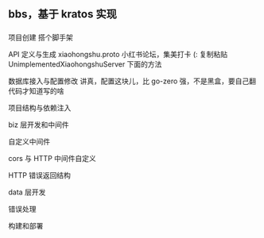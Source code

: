 

## bbs，基于 kratos 实现

### 

项目创建
    搭个脚手架

API 定义与生成
    xiaohongshu.proto 小红书论坛，集美打卡 (: 
    复制粘贴 UnimplementedXiaohongshuServer 下面的方法


数据库接入与配置修改
    讲真，配置这块儿，比 go-zero 强，不是黑盒，要自己翻代码才知道写的啥


项目结构与依赖注入


biz 层开发和中间件

自定义中间件

cors 与 HTTP 中间件自定义

HTTP 错误返回结构

data 层开发

错误处理

构建和部署


###